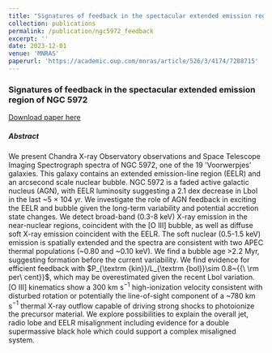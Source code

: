 ```yaml
---
title: "Signatures of feedback in the spectacular extended emission region of NGC 5972"
collection: publications
permalink: /publication/ngc5972_feedback
excerpt: ''
date: 2023-12-01
venue: 'MNRAS'
paperurl: 'https://academic.oup.com/mnras/article/526/3/4174/7288715'
---
```


<h3>Signatures of feedback in the spectacular extended emission region of NGC 5972</h3>

[Download paper here](https://academic.oup.com/mnras/article/526/3/4174/7288715)

<h5>Abstract</h5>

We present Chandra X-ray Observatory observations and Space Telescope Imaging Spectrograph spectra of NGC 5972, one of the 19 'Voorwerpjes' galaxies. This galaxy contains an extended emission-line region (EELR) and an arcsecond scale nuclear bubble. NGC 5972 is a faded active galactic nucleus (AGN), with EELR luminosity suggesting a 2.1 dex decrease in Lbol in the last ~5 × 104 yr. We investigate the role of AGN feedback in exciting the EELR and bubble given the long-term variability and potential accretion state changes. We detect broad-band (0.3-8 keV) X-ray emission in the near-nuclear regions, coincident with the [O III] bubble, as well as diffuse soft X-ray emission coincident with the EELR. The soft nuclear (0.5-1.5 keV) emission is spatially extended and the spectra are consistent with two APEC thermal populations (~0.80 and ~0.10 keV). We find a bubble age >2.2 Myr, suggesting formation before the current variability. We find evidence for efficient feedback with $P_{\textrm {kin}}/L_{\textrm {bol}}\sim 0.8~{{\ \rm per\ cent}}$, which may be overestimated given the recent Lbol variation. [O III] kinematics show a 300 km s$^{-1}$ high-ionization velocity consistent with disturbed rotation or potentially the line-of-sight component of a ~780 km s$^{-1}$ thermal X-ray outflow capable of driving strong shocks to photoionize the precursor material. We explore possibilities to explain the overall jet, radio lobe and EELR misalignment including evidence for a double supermassive black hole which could support a complex misaligned system. 
